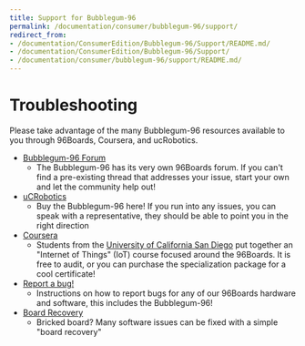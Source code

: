 ```yaml
---
title: Support for Bubblegum-96
permalink: /documentation/consumer/bubblegum-96/support/
redirect_from:
- /documentation/ConsumerEdition/Bubblegum-96/Support/README.md/
- /documentation/ConsumerEdition/Bubblegum-96/Support/
- /documentation/consumer/bubblegum-96/support/README.md/
---
```

# Troubleshooting

Please take advantage of the many Bubblegum-96 resources available to you through 96Boards, Coursera, and ucRobotics.

- [Bubblegum-96 Forum](https://discuss.96boards.org/c/products/bubblegum96/)
   - The Bubblegum-96 has its very own 96Boards forum. If you can't find a pre-existing thread that addresses your issue, start your own and let the community help out!
- [uCRobotics](http://www.ucrobotics.com.cn/)
   - Buy the Bubblegum-96 here! If you run into any issues, you can speak with a representative, they should be able to point you in the right direction
- [Coursera](https://www.coursera.org/specializations/internet-of-things)
   - Students from the [University of California San Diego](https://ucsd.edu/) put together an "Internet of Things" (IoT) course focused around the 96Boards. It is free to audit, or you can purchase the specialization package for a cool certificate!
- [Report a bug!](../../../Extras/Report_a_bug.md)
   - Instructions on how to report bugs for any of our 96Boards hardware and software, this includes the Bubblegum-96!
- [Board Recovery](../installation/board-recovery.md)
   - Bricked board? Many software issues can be fixed with a simple "board recovery"

